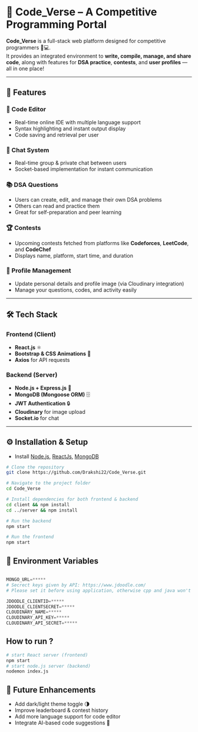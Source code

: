 # 🚀 Code_Verse – A Competitive Programming Portal  

**Code_Verse** is a full-stack web platform designed for competitive programmers 🧠💻.  
It provides an integrated environment to **write, compile, manage, and share code**, along with features for **DSA practice**, **contests**, and **user profiles** — all in one place!

---

## 🌟 Features

### 🧩 Code Editor  
- Real-time online IDE with multiple language support  
- Syntax highlighting and instant output display  
- Code saving and retrieval per user  

### 💬 Chat System  
- Real-time group & private chat between users  
- Socket-based implementation for instant communication  

### 📚 DSA Questions  
- Users can create, edit, and manage their own DSA problems  
- Others can read and practice them  
- Great for self-preparation and peer learning  

### 🏆 Contests  
- Upcoming contests fetched from platforms like **Codeforces**, **LeetCode**, and **CodeChef**  
- Displays name, platform, start time, and duration  

### 👤 Profile Management  
- Update personal details and profile image (via Cloudinary integration)  
- Manage your questions, codes, and activity easily  

---

## 🛠️ Tech Stack

### Frontend (Client)
- **React.js** ⚛️  
- **Bootstrap & CSS Animations** 🎨  
- **Axios** for API requests  

### Backend (Server)
- **Node.js + Express.js** 🚀  
- **MongoDB (Mongoose ORM)** 🗄️  
- **JWT Authentication** 🔒  
- **Cloudinary** for image upload  
- **Socket.io** for chat  

---

## ⚙️ Installation & Setup
- Install [Node.js](https://nodejs.org/en/), [ReactJs](https://reactjs.org/docs/getting-started.html), [MongoDB](https://www.mongodb.com/)
```bash
# Clone the repository  
git clone https://github.com/Drakshi22/Code_Verse.git  

# Navigate to the project folder  
cd Code_Verse  

# Install dependencies for both frontend & backend  
cd client && npm install  
cd ../server && npm install  

# Run the backend  
npm start  

# Run the frontend  
npm start
```
## 🔧 Environment Variables
```python

MONGO_URL=*****
# Secrect keys given by API: https://www.jdoodle.com/
# Please set it before using application, otherwise cpp and java won't work

JDOODLE_CLIENTID=*****
JDOODLE_CLIENTSECRET=*****
CLOUDINARY_NAME=*****
CLOUDINARY_API_KEY=*****
CLOUDINARY_API_SECRET=*****

```
## How to run ?
```python
# start React server (frontend) 
npm start
# start node.js server (backend)
nodemon index.js
```

## 🚀 Future Enhancements
- Add dark/light theme toggle 🌗  
- Improve leaderboard & contest history  
- Add more language support for code editor  
- Integrate AI-based code suggestions 🤖

